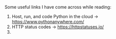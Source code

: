 Some useful links I have come across while reading:

1. Host, run, and code Python in the cloud -> https://www.pythonanywhere.com/
2. HTTP status codes -> https://httpstatuses.io/
3. 
